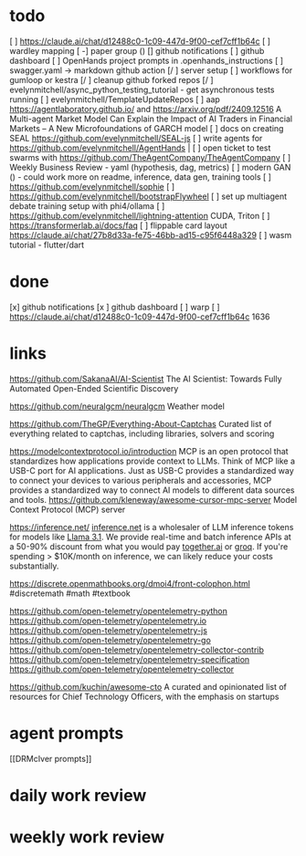 # todo
[ ] https://claude.ai/chat/d12488c0-1c09-447d-9f00-cef7cff1b64c
[ ] wardley mapping
[ -] paper group ()
[] github notifications
[ ] github dashboard
[ ] OpenHands project prompts in .openhands_instructions
[ ] swagger.yaml -> markdown github action
[/ ] server setup
[ ] workflows for gumloop or kestra
[/ ] cleanup github forked repos
[/ ] evelynmitchell/async_python_testing_tutorial - get asynchronous tests running
[ ] evelynmitchell/TemplateUpdateRepos
[ ] aap https://agentlaboratory.github.io/ and https://arxiv.org/pdf/2409.12516 A Multi-agent Market Model Can Explain the Impact of AI Traders in Financial Markets – A New Microfoundations of GARCH model
[ ] docs on creating SEAL https://github.com/evelynmitchell/SEAL-js
[ ] write agents for https://github.com/evelynmitchell/AgentHands |
[ ] open ticket to test swarms with https://github.com/TheAgentCompany/TheAgentCompany
[ ] Weekly Business Review - yaml (hypothesis, dag, metrics)
[ ] modern GAN () - could work more on readme, inference, data gen, training tools
[ ] https://github.com/evelynmitchell/sophie
[ ] https://github.com/evelynmitchell/bootstrapFlywheel
[ ] set up multiagent debate training setup with phi4/ollama
[ ] https://github.com/evelynmitchell/lightning-attention CUDA, Triton
[ ] https://transformerlab.ai/docs/faq
[ ] flippable card layout https://claude.ai/chat/27b8d33a-fe75-46bb-ad15-c95f6448a329
[ ] wasm tutorial - flutter/dart

# done
[x] github notifications
[x ] github dashboard
[ ] warp
[ ] https://claude.ai/chat/d12488c0-1c09-447d-9f00-cef7cff1b64c 1636

# links

https://github.com/SakanaAI/AI-Scientist The AI Scientist: Towards Fully Automated Open-Ended Scientific Discovery

https://github.com/neuralgcm/neuralgcm Weather model

https://github.com/TheGP/Everything-About-Captchas Curated list of everything related to captchas, including libraries, solvers and scoring

https://modelcontextprotocol.io/introduction MCP is an open protocol that standardizes how applications provide context to LLMs. Think of MCP like a USB-C port for AI applications. Just as USB-C provides a standardized way to connect your devices to various peripherals and accessories, MCP provides a standardized way to connect AI models to different data sources and tools.
https://github.com/kleneway/awesome-cursor-mpc-server Model Context Protocol (MCP) server

https://inference.net/ [inference.net](https://inference.net/) is a wholesaler of LLM inference tokens for models like [Llama 3.1](https://huggingface.co/meta-llama/Meta-Llama-3.1-8B). We provide real-time and batch inference APIs at a 50-90% discount from what you would pay [together.ai](https://www.together.ai/pricing) or [groq](https://www.groq.com/pricing). If you're spending > $10K/month on inference, we can likely reduce your costs substantially.

https://discrete.openmathbooks.org/dmoi4/front-colophon.html #discretemath #math #textbook

https://github.com/open-telemetry/opentelemetry-python
https://github.com/open-telemetry/opentelemetry.io
https://github.com/open-telemetry/opentelemetry-js
https://github.com/open-telemetry/opentelemetry-go
https://github.com/open-telemetry/opentelemetry-collector-contrib
https://github.com/open-telemetry/opentelemetry-specification
https://github.com/open-telemetry/opentelemetry-collector


https://github.com/kuchin/awesome-cto A curated and opinionated list of resources for Chief Technology Officers, with the emphasis on startups
# agent prompts

[[DRMcIver prompts]]
# daily work review

# weekly work review

